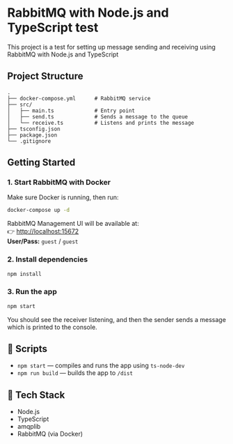# RabbitMQ with Node.js and TypeScript test

This project is a test for setting up message sending and receiving using RabbitMQ with Node.js and TypeScript

## Project Structure

```
.
├── docker-compose.yml      # RabbitMQ service
├── src/
│   ├── main.ts             # Entry point
│   ├── send.ts             # Sends a message to the queue
│   └── receive.ts          # Listens and prints the message
├── tsconfig.json
├── package.json
└── .gitignore
```

## Getting Started

### 1. Start RabbitMQ with Docker

Make sure Docker is running, then run:

```bash
docker-compose up -d
```

RabbitMQ Management UI will be available at:  
👉 [http://localhost:15672](http://localhost:15672)  
**User/Pass:** `guest` / `guest`

### 2. Install dependencies

```bash
npm install
```

### 3. Run the app

```bash
npm start
```

You should see the receiver listening, and then the sender sends a message which is printed to the console.

## 📘 Scripts

- `npm start` — compiles and runs the app using `ts-node-dev`
- `npm run build` — builds the app to `/dist`

## 🧰 Tech Stack

- Node.js
- TypeScript
- amqplib
- RabbitMQ (via Docker)
